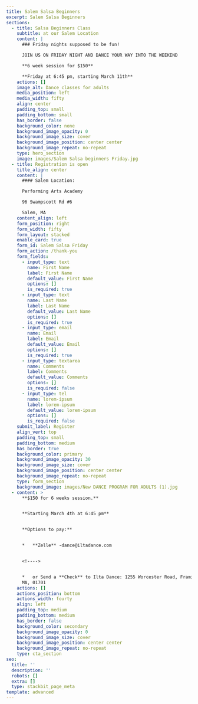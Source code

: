 ```yaml
---
title: Salem Salsa Beginners
excerpt: Salem Salsa Beginners
sections:
  - title: Salsa Beginners Class
    subtitle: at our Salem Location
    content: |
      ### Friday nights supposed to be fun!

      JOIN US ON FRIDAY NIGHT AND DANCE YOUR WAY INTO THE WEEKEND

      **6 week session for $150**

      **Friday at 6:45 pm, starting March 11th**
    actions: []
    image_alt: Dance classes for adults
    media_position: left
    media_width: fifty
    align: center
    padding_top: small
    padding_bottom: small
    has_border: false
    background_color: none
    background_image_opacity: 0
    background_image_size: cover
    background_image_position: center center
    background_image_repeat: no-repeat
    type: hero_section
    image: images/Salem Salsa beginners Friday.jpg
  - title: Registration is open
    title_align: center
    content: |
      #### Salem Location:

      Performing Arts Academy

      96 Swampscott Rd #6

      Salem, MA
    content_align: left
    form_position: right
    form_width: fifty
    form_layout: stacked
    enable_card: true
    form_id: Salem Salsa Friday
    form_action: /thank-you
    form_fields:
      - input_type: text
        name: First Name
        label: First Name
        default_value: First Name
        options: []
        is_required: true
      - input_type: text
        name: Last Name
        label: Last Name
        default_value: Last Name
        options: []
        is_required: true
      - input_type: email
        name: Email
        label: Email
        default_value: Email
        options: []
        is_required: true
      - input_type: textarea
        name: Comments
        label: Comments
        default_value: Comments
        options: []
        is_required: false
      - input_type: tel
        name: lorem-ipsum
        label: lorem-ipsum
        default_value: lorem-ipsum
        options: []
        is_required: false
    submit_label: Register
    align_vert: top
    padding_top: small
    padding_bottom: medium
    has_border: true
    background_color: primary
    background_image_opacity: 30
    background_image_size: cover
    background_image_position: center center
    background_image_repeat: no-repeat
    type: form_section
    background_image: images/New DANCE PROGRAM FOR ADULTS (1).jpg
  - content: >
      **$150 for 6 weeks session.**


      **Starting March 4th at 6:45 pm**


      **Options to pay:**


      *   **Zelle** -dance@iltadance.com


      <!---->


      *   or Send a **Check** to Ilta Dance: 1255 Worcester Road, Framingham,
      MA, 01701
    actions: []
    actions_position: bottom
    actions_width: fourty
    align: left
    padding_top: medium
    padding_bottom: medium
    has_border: false
    background_color: secondary
    background_image_opacity: 0
    background_image_size: cover
    background_image_position: center center
    background_image_repeat: no-repeat
    type: cta_section
seo:
  title: ''
  description: ''
  robots: []
  extra: []
  type: stackbit_page_meta
template: advanced
---
```

